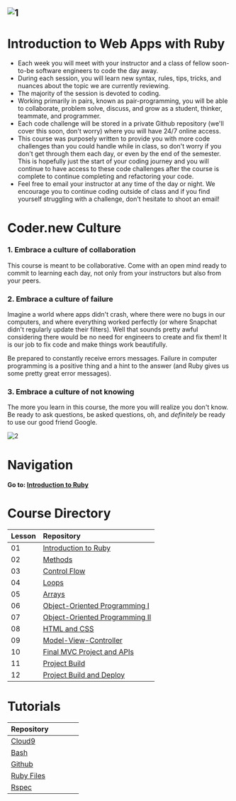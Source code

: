 ![1](http://i.imgur.com/XrPL0Bg.gif)
---  
# Introduction to Web Apps with Ruby
- Each week you will meet with your instructor and a class of fellow soon-to-be software engineers to code the day away.
- During each session, you will learn new syntax, rules, tips, tricks, and nuances about the topic we are currently reviewing. 
- The majority of the session is devoted to coding. 
- Working primarily in pairs, known as pair-programming, you will be able to collaborate, problem solve, discuss, and grow as a student, thinker, teammate, and programmer.
- Each code challenge will be stored in a private Github repository (we'll cover this soon, don't worry) where you will have 24/7 online access.
- This course was purposely written to provide you with more code challenges than you could handle while in class, so don't worry if you don't get through them each day, or even by the end of the semester. This is hopefully just the start of your coding journey and you will continue to have access to these code challenges after the course is complete to continue completing and refactoring your code.
- Feel free to email your instructor at any time of the day or night. We encourage you to continue coding outside of class and if you find yourself struggling with a challenge, don't hesitate to shoot an email! 

# Coder.new Culture  
### 1. Embrace a culture of collaboration  
This course is meant to be collaborative. Come with an open mind ready to commit to learning each day, not only from your instructors but also from your peers. 
### 2. Embrace a culture of failure  
Imagine a world where apps didn't crash, where there were no bugs in our computers, and where everything worked perfectly (or where Snapchat didn't regularly update their filters). Well that sounds pretty awful considering there would be no need for engineers to create and fix them! It is our job to fix code and make things work beautifully.  

Be prepared to constantly receive errors messages. Failure in computer programming is a positive thing and a hint to the answer (and Ruby gives us some pretty great error messages).   
### 3. Embrace a culture of not knowing   
The more you learn in this course, the more you will realize you don't know. Be ready to ask questions, be asked questions, oh, and *definitely* be ready to use our good friend Google.  

![2](http://i.imgur.com/0K9yTxn.gif)


# Navigation  
#### Go to: [Introduction to Ruby](https://github.com/Coderdotnew/intro_web_apps_bs/tree/master/01_class)


# Course Directory       
| Lesson | Repository                                                                                                     |
|--------|:---------------------------------------------------------------------------------------------------------------|
| 01     | [Introduction to Ruby](https://github.com/Coderdotnew/intro_web_apps_bs/tree/master/01_class)                 | 
| 02     | [Methods](https://github.com/Coderdotnew/intro_web_apps_bs/tree/master/02_class)                              |
| 03     | [Control Flow](https://github.com/Coderdotnew/intro_web_apps_bs/tree/master/03_class)                         |
| 04     | [Loops](https://github.com/Coderdotnew/intro_web_apps_bs/tree/master/04_class)                                | 
| 05     | [Arrays](https://github.com/Coderdotnew/intro_web_apps_bs/tree/master/05_class)                               | 
| 06     | [Object-Oriented Programming I](https://github.com/Coderdotnew/intro_web_apps_bs/tree/master/06_class)        | 
| 07     | [Object-Oriented Programming II](https://github.com/Coderdotnew/intro_web_apps_bs/tree/master/07_class)       | 
| 08     | [HTML and CSS](https://github.com/Coderdotnew/intro_web_apps_bs/tree/master/08_class)                         | 
| 09     | [Model-View-Controller](https://github.com/Coderdotnew/intro_web_apps_bs/tree/master/09_class)                | 
| 10     | [Final MVC Project and APIs](https://github.com/Coderdotnew/intro_web_apps_bs/tree/master/10_class)           | 
| 11     | [Project Build](https://github.com/Coderdotnew/intro_web_apps_bs/tree/master/11_class)                        | 
| 12     | [Project Build and Deploy](https://github.com/Coderdotnew/intro_web_apps_bs/tree/master/12_class)             | 


# Tutorials  
| Repository&nbsp;&nbsp;&nbsp;&nbsp;&nbsp;&nbsp;&nbsp;&nbsp;&nbsp;&nbsp;&nbsp;&nbsp;&nbsp;&nbsp; | 
|------------------------------------------------------------------------------------------------| 
| [Cloud9](https://github.com/Coderdotnew/cloud9)                                                | 
| [Bash](https://github.com/Coderdotnew/bash)                                                    | 
| [Github](https://github.com/Coderdotnew/github)                                                | 
| [Ruby Files](https://github.com/Coderdotnew/ruby_files)                                        | 
| [Rspec](https://github.com/Coderdotnew/rspec)                                                  | 

